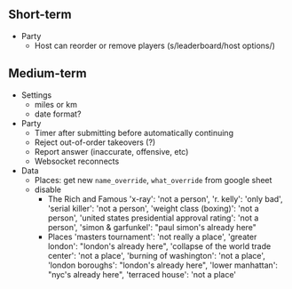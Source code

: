 ## Short-term

- Party
  - Host can reorder or remove players (s/leaderboard/host options/)

## Medium-term

- Settings
  - miles or km
  - date format?
- Party
  - Timer after submitting before automatically continuing
  - Reject out-of-order takeovers (?)
  - Report answer (inaccurate, offensive, etc)
  - Websocket reconnects
- Data
  - Places: get new `name_override`, `what_override` from google sheet
  - disable
    - The Rich and Famous
      'x-ray': 'not a person',
      'r. kelly': 'only bad',
      'serial killer': 'not a person',
      'weight class (boxing)': 'not a person',
      'united states presidential approval rating': 'not a person',
      'simon &amp; garfunkel': "paul simon's already here"
    - Places
      'masters tournament': 'not really a place',
      'greater london': "london's already here",
      'collapse of the world trade center': 'not a place',
      'burning of washington': 'not a place',
      'london boroughs': "london's already here",
      'lower manhattan': "nyc's already here",
      'terraced house': 'not a place'
